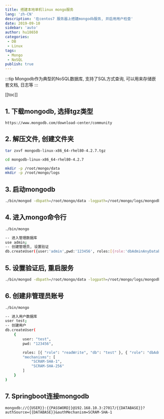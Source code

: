 ```yaml
---
title: 搭建本地单机linux mongo服务
lang: 'zh-CN'
description: '在centos7 服务器上搭建mongodb服务, 并启用用户检查'
date: 2019-09-10
sidebar: 'auto'
author: hu18650
categories:
 - DB
 - Linux
tags:
 - Mongo
 - NoSQL
publish: true
---
```


:::tip
Mongodb作为典型的NoSQL数据库, 支持了SQL方式查询, 可以用来存储嵌套文档, 日志等
:::

<!-- more -->

[[toc]]

## 1. 下载mongodb, 选择tgz类型
```
https://www.mongodb.com/download-center/community
```

## 2. 解压文件, 创建文件夹
```bash
tar zxvf mongodb-linux-x86_64-rhel80-4.2.7.tgz

cd mongodb-linux-x86_64-rhel80-4.2.7

mkdir -p /root/mongo/data
mkdir -p /root/mongo/logs
```

## 3. 启动mongodb
```bash
./bin/mongod -dbpath=/root/mongo/data -logpath=/root/mongo/logs/mongodb.log -logappend -port=27017 -bind_ip=0.0.0.0 -fork
```

## 4. 进入mongo命令行
```bash
./bin/mongo

-- 进入管理数据库
use admin;
-- 创建管理员, 设置验证
db.createUser({user:'admin',pwd:'123456', roles:[{role:'dbAdminAnyDatabase',db:'admin'},{role:'root',db:'admin'}]})
```

## 5. 设置验证后, 重启服务
```bash
./bin/mongod -dbpath=/root/mongo/data -logpath=/root/mongo/logs/mongodb.log -logappend -port=27017 -bind_ip=0.0.0.0 -fork -auth
```

## 6. 创建非管理员账号
```bash
./bin/mongo

-- 进入用户数据库
user test;
-- 创建用户
db.createUser(
    {
        user: "test",
        pwd: "123456",

        roles: [{ "role": "readWrite", "db": "test" }, { "role": "dbAdmin", "db": "test" }],
        "mechanisms": [
            "SCRAM-SHA-1",
            "SCRAM-SHA-256"
        ]
    }
)
```

## 7. Springboot连接mongodb
```
mongodb://{{USER}}:{{PASSWORD}}@192.168.10.3:27017/{{DATABASE}}?authSource={{DATABASE}}&authMechanism=SCRAM-SHA-1
```